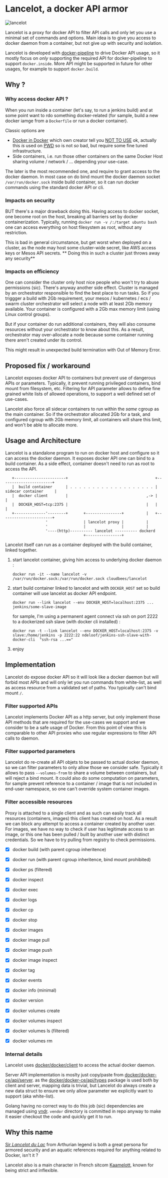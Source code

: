# Lancelot, a docker API armor

![lancelot](lancelot.jpg)

Lancelot is a proxy for docker API to filter API calls and only let you use a minimal set of commands and options.
Main idea is to give you access to docker daemon from a container, but not give up with security and isolation.

Lancelot is developed with [docker-pipeline](https://wiki.jenkins-ci.org/display/JENKINS/CloudBees+Docker+Pipeline+Plugin) 
to drive Docker API usage, so it mostly focus on _only_ supporting the required API for docker-pipeline to support
`docker.inside`. More API might be supported in future for other usages, for example to support `docker.build`. 

## Why ?

### Why access docker API ?

When you run inside a container (let's say, to run a jenkins build) and at some point want to rdo something 
docker-related (for sample, build a new docker iamge from a `Dockerfile` or run a docker container).

Classic options are
* [Docker in Docker](https://github.com/jpetazzo/dind) which own creator tell you [NOT TO USE](https://jpetazzo.github.io/2015/09/03/do-not-use-docker-in-docker-for-ci/)
  ok, actually this _is_ used on [PWD](play-with-docker.com) so is not _so_ bad, but require some fine tuned infrastructure. 
* Side containers, i.e. run those other containers on the same Docker Host sharing volume / network / ... depending your use-case.

The later is the most recommended one, and require to grant access to the docker daemon. In most case on do bind mount 
the docker daemon socket `/var/run/docker.sock` inside build container, so it can run docker commands using the standard
docker API or cli.

### Impacts on security

BUT there's a major drawback doing this. Having access to docker socket, one become root on the host, breaking all
barriers set by docker containerization. Typically, running `docker run -v /:/target ubuntu bash` one can access
everything on host filesystem as root, without any restriction.

This is bad in general circumstance, but get worst when deployed on a cluster, as the node may host some cluster-wide
secret, like AWS access keys or Mesos API secrets. ** Doing this in such a cluster just throws away any security**

### Impacts on efficiency 
 
One can consider the cluster only host nice people who won't try to abuse permissions (sic). There's anyway another side
effect. Cluster is managed by an orchestrator responsible to find the best place to run tasks. So if you triggger a 
build with 2Gb requirement, your mesos / kubernetes / ecs / swarm cluster orchestrator will select a node with at least
2Gb memory available. Your container is configured with a 2Gb max memory limit (using Linux control groups). 
 
But if your container do run additional containers, they will also consume resources without your orchestrator to know 
about this. As a result, orchestrator may over-allocate a node because some container running there aren't created 
under its control.

This might result in unexpected build termination with Out of Memory Error.


## Proposed fix / workaround

Lancelot exposes docker API to containers but prevent use of dangerous APIs or parameters. Typically, it prevent running
privileged containers, bind mount from filesystem, etc. Filtering for API parameter allows to define fine grained white 
lists of allowed operations, to support a well defined set of use-cases.

Lancelot also force all sidecar containers to run within the _same_ cgroup as the main container. So if the orchestrator 
allocated 2Gb for a task, and configured cgroup with 2Gb memory limit, all containers will share this limit, and won't
be able to allocate more. 


## Usage and Architecture

Lancelot is a standalone program to run on docker host and configure so it can access the docker daemon. It exposes
docker API one can bind to a build container. As a side effect, container doesn't need to run as root to access the API.
 
```
   +-----------------------+                                       +-----------------------+
   |  build container      | . . . . . . . . . . . . . . . . . . . | sidecar container     |
   |  docker client        |                                   ,-> |                       |
   |  DOCKER_HOST=tcp:2375 |                                   |   |                       |
   +--------------'--------+       +----------------+          |   +-----------------------+
                  '                | lancelot proxy |          |
                  '                |                |          |
                  '----(http)---------- lancelot ---------- dockerd  
                                   +----------------+
``` 
 
Lancelot itself can run as a container deployed with the build container, linked together.

1. start lancelot container, giving him access to underlying docker daemon :
 
   `docker run -it --name lancelot -v /var/run/docker.sock:/var/run/docker.sock cloudbees/lancelot`
 
1. start build container linked to lancelot and with `DOCKER_HOST` set so build container will use lancelot as docker API endpoint.

   `docker run --link lancelot --env DOCKER_HOST=localhost:2375 ... jenkins/some-slave-image` 
   
   for sample, I'm using a permanent agent connect via ssh on port 2222 to a dockerized ssh slave (with docker cli installed) :
   
   `docker run -t --link lancelot --env DOCKER_HOST=localhost:2375 -v slave:/home/jenkins -p 2222:22 ndeloof/jenkins-ssh-slave-with-docker-cli  "ssh-rsa ...=="`
 
1. enjoy 
 

## Implementation

Lancelot do expose docker API so it will look like a docker daemon but will forbid most APIs and will only let you run 
commands from white-list, as well as access resource from a validated set of paths. You typically can't bind mount `/`.

### Filter supported APIs

Lancelot implements Docker API as a http server, but only implement those API methods that are required for the use-cases
we support and we consider to be a safe usage of Docker. From this point of view this is comparable to other API proxies
who use regular expressions to filter API calls to daemon.

### Filter supported parameters

Lancelot do re-create all API objets to be passed to actual docker daemon, so we can filter parameters to only allow those
we consider safe. Typically it allows to pass `--volumes-from` to share a volume between containers, but will reject a bind mount.
It could also do some computation on parameters, for sample prevent reference to a container / image that is not included in
end-user namespace, so one can't override system container images.

### Filter accessible resources

Proxy is attached to a single client and as such can easily track all resources (containers, images) this client has created
on host. As a result we can block any attempt to access a container created by another user.
For images, we have no way to check if user has legitimate access to an image, or this one has been pulled / built
by another user with distinct credentials. So we have to try pulling from registry to check permissions.  

- [x] docker build (with parent cgroup inheritence)
- [x] docker run (with parent cgroup inheritence, bind mount prohibited)
- [x] docker ps (filtered)
- [x] docker inspect
- [x] docker exec
- [x] docker logs
- [x] docker cp
- [x] docker stop
- [x] docker images
- [x] docker image pull
- [x] docker image push
- [x] docker image inspect
- [x] docker tag
- [x] docker events 
- [x] docker info (minimal)
- [x] docker version
- [x] docker volumes create
- [x] docker volumes inspect
- [x] docker volumes ls (filtered)
- [x] docker volumes rm





### Internal details

Lancelot uses [docker/docker/client](https://github.com/docker/docker/tree/master/client) to access the actual docker
daemon.  

Server API implementation is moslty just copy/paste from [docker/docker-ce/api/server](https://github.com/docker/docker-ce/blob/master/components/engine/api/server/router).
as the [docker/docker-ce/api/types](https://github.com/docker/docker-ce/blob/master/components/engine/api/types) package is used both by client
and server, mapping data is trivial, but Lancelot do always create a new data struct to ensure we only allow parameter
we explicitly want to support (aka white-list).

Golang having no correct way to do this job (sic) dependencies are managed using [vndr](https://github.com/LK4D4/vndr). 
`vendor` directory is committed in repo anyway to make it easier checkout the code and quickly get it to run.

## Why this name
[Sir _Lancelot du Lac_](https://en.wikipedia.org/wiki/Lancelot) from Arthurian legend is both a great persona for 
armored security and an aquatic references required for anything related to Docker, isn't it ?

Lancelot also is a main character in French sitcom [Kaamelott](https://fr.wikipedia.org/wiki/Kaamelott), known for
being strict and inflexible.
 
 
